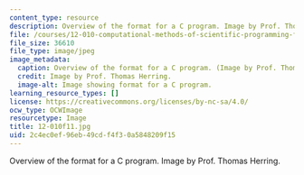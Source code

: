 ```yaml
---
content_type: resource
description: Overview of the format for a C program. Image by Prof. Thomas Herring.
file: /courses/12-010-computational-methods-of-scientific-programming-fall-2011/2c4ec0ef96eb49cdf4f30a5848209f15_12-010f11.jpg
file_size: 36610
file_type: image/jpeg
image_metadata:
  caption: Overview of the format for a C program. (Image by Prof. Thomas Herring.)
  credit: Image by Prof. Thomas Herring.
  image-alt: Image showing format for a C program.
learning_resource_types: []
license: https://creativecommons.org/licenses/by-nc-sa/4.0/
ocw_type: OCWImage
resourcetype: Image
title: 12-010f11.jpg
uid: 2c4ec0ef-96eb-49cd-f4f3-0a5848209f15
---
```

Overview of the format for a C program. Image by Prof. Thomas Herring.